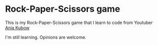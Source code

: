 # Rock-Paper-Scissors game

This is my Rock-Paper-Scissors game that I learn to code from Youtuber [Ania Kubow](https://www.youtube.com/channel/UC5DNytAJ6_FISueUfzZCVsw)

I'm still learning. Opinions are welcome.

